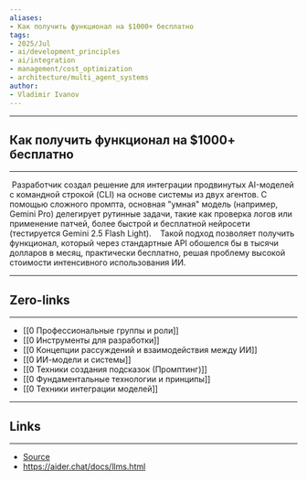 ```yaml
---
aliases: 
- Как получить функционал на $1000+ бесплатно 
tags:
- 2025/Jul
- ai/development_principles
- ai/integration
- management/cost_optimization
- architecture/multi_agent_systems  
author:
- Vladimir Ivanov
---
```

-----
##  Как получить функционал на $1000+ бесплатно 
-----
 Разработчик создал решение для интеграции продвинутых AI-моделей с командной строкой (CLI) на основе системы из двух агентов. С помощью сложного промпта, основная "умная" модель (например, Gemini Pro) делегирует рутинные задачи, такие как проверка логов или применение патчей, более быстрой и бесплатной нейросети (тестируется Gemini 2.5 Flash Light). 
 
 Такой подход позволяет получить функционал, который через стандартные API обошелся бы в тысячи долларов в месяц, практически бесплатно, решая проблему высокой стоимости интенсивного использования ИИ.

---
## Zero-links
---
- [[0 Профессиональные группы и роли]]
- [[0 Инструменты для разработки]]
- [[0 Концепции рассуждений и взаимодействия между ИИ]]
- [[0 ИИ-модели и системы]]
- [[0 Техники создания подсказок (Промптинг)]]
- [[0 Фундаментальные технологии и принципы]]
- [[0 Техники интеграции моделей]]

---
## Links
---
- [Source](https://t.me/c/1467914348/72184)
- https://aider.chat/docs/llms.html